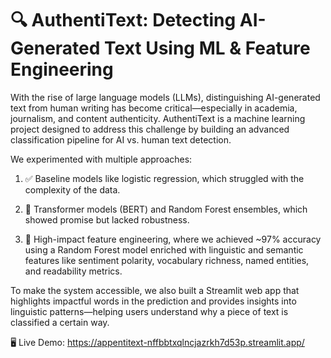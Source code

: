 # 🔍 AuthentiText: Detecting AI-Generated Text Using ML & Feature Engineering
With the rise of large language models (LLMs), distinguishing AI-generated text from human writing has become critical—especially in academia, journalism, and content authenticity. AuthentiText is a machine learning project designed to address this challenge by building an advanced classification pipeline for AI vs. human text detection.

We experimented with multiple approaches:

1. ✅ Baseline models like logistic regression, which struggled with the complexity of the data.

2. 🧠 Transformer models (BERT) and Random Forest ensembles, which showed promise but lacked robustness.

3. 🧪 High-impact feature engineering, where we achieved ~97% accuracy using a Random Forest model enriched with linguistic and semantic features like sentiment polarity, vocabulary richness, named entities, and readability metrics.

To make the system accessible, we also built a Streamlit web app that highlights impactful words in the prediction and provides insights into linguistic patterns—helping users understand why a piece of text is classified a certain way.

🖥️ Live Demo: https://appentitext-nffbbtxqlncjazrkh7d53p.streamlit.app/
